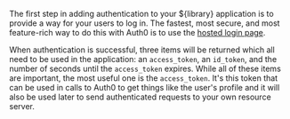 The first step in adding authentication to your ${library} application is to provide a way for your users to log in. The fastest, most secure, and most feature-rich way to do this with Auth0 is to use the [hosted login page](https://auth0.com/docs/hosted-pages/login).

When authentication is successful, three items will be returned which all need to be used in the application: an `access_token`, an `id_token`, and the number of seconds until the `access_token` expires. While all of these items are important, the most useful one is the `access_token`. It's this token that can be used in calls to Auth0 to get things like the user's profile and it will also be used later to send authenticated requests to your own resource server.